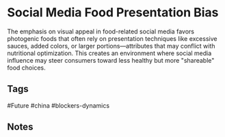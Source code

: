 # Social Media Food Presentation Bias

The emphasis on visual appeal in food-related social media favors photogenic foods that often rely on presentation techniques like excessive sauces, added colors, or larger portions—attributes that may conflict with nutritional optimization. This creates an environment where social media influence may steer consumers toward less healthy but more "shareable" food choices.

## Tags
#Future #china #blockers-dynamics

## Notes
<!-- Add your notes here -->
